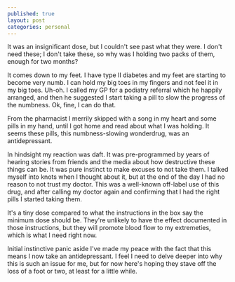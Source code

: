 ```yaml
---
published: true
layout: post
categories: personal
---
```

It was an insignificant dose, but I couldn't see past what they were. I don't need these; I don't take these, so why was I holding two packs of them, enough for two months?

It comes down to my feet. I have type II diabetes and my feet are starting to become very numb. I can hold my big toes in my fingers and not feel it in my big toes. Uh-oh. I called my GP for a podiatry referral which he happily arranged, and then he suggested I start taking a pill to slow the progress of the numbness. Ok, fine, I can do that.

From the pharmacist I merrily skipped with a song in my heart and some pills in my hand, until I got home and read about what I was holding. It seems these pills, this numbness-slowing wonderdrug, was an antidepressant.

In hindsight my reaction was daft. It was pre-programmed by years of hearing stories from friends and the media about how destructive these things can be. It was pure instinct to make excuses to not take them. I talked myself into knots when I thought about it, but at the end of the day I had no reason to not trust my doctor. This was a well-known off-label use of this drug, and after calling my doctor again and confirming that I had the right pills I started taking them.

It's a tiny dose compared to what the instructions in the box say the minimum dose should be. They're unlikely to have the effect documented in those instructions, but they will promote blood flow to my extremeties, which is what I need right now.

Initial instinctive panic aside I've made my peace with the fact that this means I now take an antidepressant. I feel I need to delve deeper into why this is such an issue for me, but for now here's hoping they stave off the loss of a foot or two, at least for a little while.
